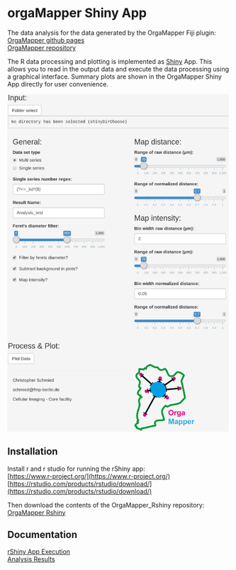 # orgaMapper Shiny App 
The data analysis for the data generated by the OrgaMapper Fiji plugin:<br/>
[OrgaMapper github pages](https://schmiedc.github.io/OrgaMapper/)<br/>
[OrgaMapper repository](https://github.com/schmiedc/OrgaMapper)

The R data processing and plotting is implemented as [Shiny](https://shiny.rstudio.com/) App.
This allows you to read in the output data and execute the data processing using a graphical interface.
Summary plots are shown in the OrgaMapper Shiny App directly for user convenience. 

<img src="https://github.com/schmiedc/OrgaMapper_Rshiny/blob/main/www/rShinyInterface2.png" alt="Intro" class="inline" width=500/>

## Installation

Install r and r studio for running the rShiny app:<br/>
[https://www.r-project.org/](https://www.r-project.org/)<br/>
[https://rstudio.com/products/rstudio/download/](https://rstudio.com/products/rstudio/download/)<br/>

Then download the contents of the OrgaMapper_Rshiny repository:<br/>
[OrgaMapper Rshiny](https://github.com/schmiedc/OrgaMapper_Rshiny/archive/main.zip)

## Documentation

[rShiny App Execution](https://schmiedc.github.io/OrgaMapper/pages/rShinyApp.html)<br/>
[Analysis Results](https://schmiedc.github.io/OrgaMapper/pages/analysisResults.html)


